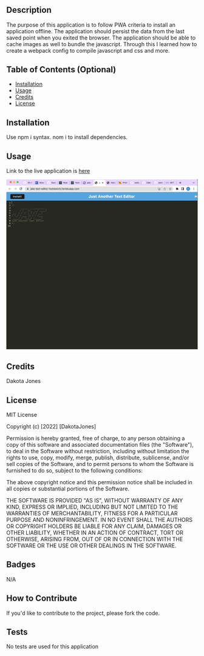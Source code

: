 # <Text-Editor>

## Description

The purpose of this application is to follow PWA criteria to install an application offline. The application should persist the data from the last saved point when you exited the browser. The application should be able to cache images as well to bundle the javascript. Through this I learned how to create a webpack config to compile javascript and css and more.

## Table of Contents (Optional)

- [Installation](#installation)
- [Usage](#usage)
- [Credits](#credits)
- [License](#license)

## Installation

Use npm i syntax. nom i to install dependencies.

## Usage

Link to the live application is [here](https://jate-text-editor-homework.herokuapp.com/)

![Text editor working in Heroku](./assets/images/Text%20editor%20working%20deployed%20to%20Heroku.png)

## Credits

Dakota Jones

## License

MIT License

Copyright (c) [2022] [DakotaJones]

Permission is hereby granted, free of charge, to any person obtaining a copy
of this software and associated documentation files (the "Software"), to deal
in the Software without restriction, including without limitation the rights
to use, copy, modify, merge, publish, distribute, sublicense, and/or sell
copies of the Software, and to permit persons to whom the Software is
furnished to do so, subject to the following conditions:

The above copyright notice and this permission notice shall be included in all
copies or substantial portions of the Software.

THE SOFTWARE IS PROVIDED "AS IS", WITHOUT WARRANTY OF ANY KIND, EXPRESS OR
IMPLIED, INCLUDING BUT NOT LIMITED TO THE WARRANTIES OF MERCHANTABILITY,
FITNESS FOR A PARTICULAR PURPOSE AND NONINFRINGEMENT. IN NO EVENT SHALL THE
AUTHORS OR COPYRIGHT HOLDERS BE LIABLE FOR ANY CLAIM, DAMAGES OR OTHER
LIABILITY, WHETHER IN AN ACTION OF CONTRACT, TORT OR OTHERWISE, ARISING FROM,
OUT OF OR IN CONNECTION WITH THE SOFTWARE OR THE USE OR OTHER DEALINGS IN THE
SOFTWARE.

## Badges

N/A

## How to Contribute

If you'd like to contribute to the project, please fork the code.

## Tests

No tests are used for this application
